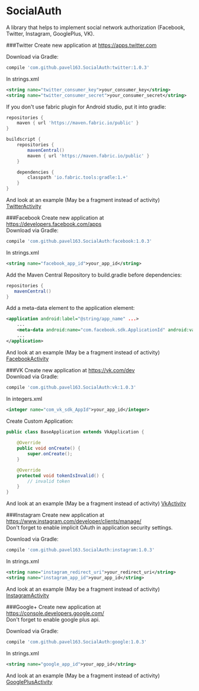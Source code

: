 # SocialAuth
A library that helps to implement social network authorization (Facebook, Twitter, Instagram, GooglePlus, VK).

###Twitter
Create new application at https://apps.twitter.com<br />

Download via Gradle:
```gradle
compile 'com.github.pavel163.SocialAuth:twitter:1.0.3'
```
In strings.xml
```xml
<string name="twitter_consumer_key">your_consumer_key</string>
<string name="twitter_consumer_secret">your_consumer_secret</string>
```
If you don't use fabric plugin for Android studio, put it into gradle:
```gradle
repositories {
    maven { url 'https://maven.fabric.io/public' }
}

buildscript {
    repositories {
        mavenCentral()
        maven { url 'https://maven.fabric.io/public' }
    }

    dependencies {
        classpath 'io.fabric.tools:gradle:1.+'
    }
}
```
And look at an example (May be a fragment instead of activity) <a href="https://github.com/pavel163/SocialAuth/blob/master/app/src/main/java/com/ebr163/socialauth/TwitterActivity.java">TwitterActivity</a>

###Facebook
Create new application at https://developers.facebook.com/apps<br />
Download via Gradle:
```gradle
compile 'com.github.pavel163.SocialAuth:facebook:1.0.3'
```
In strings.xml
```xml
<string name="facebook_app_id">your_app_id</string>
```

Add the Maven Central Repository to build.gradle before dependencies:
```gradle
repositories {
   mavenCentral()
}
```
Add a meta-data element to the application element:
```xml
<application android:label="@string/app_name" ...>
    ...
    <meta-data android:name="com.facebook.sdk.ApplicationId" android:value="@string/facebook_app_id"/>
    ...
</application>
```
And look at an example (May be a fragment instead of activity) <a href="https://github.com/pavel163/SocialAuth/blob/master/app/src/main/java/com/ebr163/socialauth/FacebookActivity.java">FacebookActivity</a>

###VK
Create new application at https://vk.com/dev<br />
Download via Gradle:
```gradle
compile 'com.github.pavel163.SocialAuth:vk:1.0.3'
```
In integers.xml
```xml
<integer name="com_vk_sdk_AppId">your_app_id</integer>
```
Create Custom Application:
```java
public class BaseApplication extends VkApplication {
    
    @Override
    public void onCreate() {
        super.onCreate();
    }

    @Override
    protected void tokenIsInvalid() {
        // invalid token
    }
}
```
And look at an example (May be a fragment instead of activity) <a href="https://github.com/pavel163/SocialAuth/blob/master/app/src/main/java/com/ebr163/socialauth/VkActivity.java">VkActivity</a>

###Instagram
Create new application at https://www.instagram.com/developer/clients/manage/<br />
Don't forget to enable implicit OAuth in application security settings.

Download via Gradle:
```gradle
compile 'com.github.pavel163.SocialAuth:instagram:1.0.3'
```
In strings.xml
```xml
<string name="instagram_redirect_uri">your_redirect_uri</string>
<string name="instagram_app_id">your_app_id</string>
```
And look at an example (May be a fragment instead of activity) <a href="https://github.com/pavel163/SocialAuth/blob/master/app/src/main/java/com/ebr163/socialauth/InstagramActivity.java">InstagramActivity</a>

###Google+
Create new application at https://console.developers.google.com/<br />
Don't forget to enable google plus api.<br />

Download via Gradle:
```gradle
compile 'com.github.pavel163.SocialAuth:google:1.0.3'
```
In strings.xml
```xml
<string name="google_app_id">your_app_id</string>
```
And look at an example (May be a fragment instead of activity) <a href="https://github.com/pavel163/SocialAuth/blob/master/app/src/main/java/com/ebr163/socialauth/GooglePlusActivity.java">GooglePlusActivity</a>
